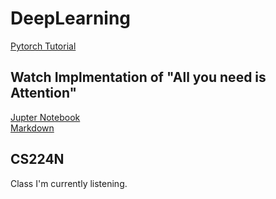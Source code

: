 # DeepLearning

[Pytorch Tutorial](https://github.com/kangjunseo/DeepLearning/tree/main/Pytorch%20Tutorial)

## Watch Implmentation of "All you need is Attention"
[Jupter Notebook](https://github.com/kangjunseo/DeepLearning/blob/main/All%20you%20need%20is%20Attention/Implementing%20%22All%20you%20need%20is%20ATTENTION%22.ipynb)  
[Markdown](https://github.com/kangjunseo/DeepLearning/blob/main/All%20you%20need%20is%20Attention/Implementing%20_All%20you%20need%20is%20ATTENTION_%20(1).md)

## CS224N

Class I'm currently listening.  
